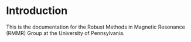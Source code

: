 # Introduction 

This is the documentation for the Robust Methods in Magnetic Resonance (RMMR) Group at the University of Pennsylvania.

